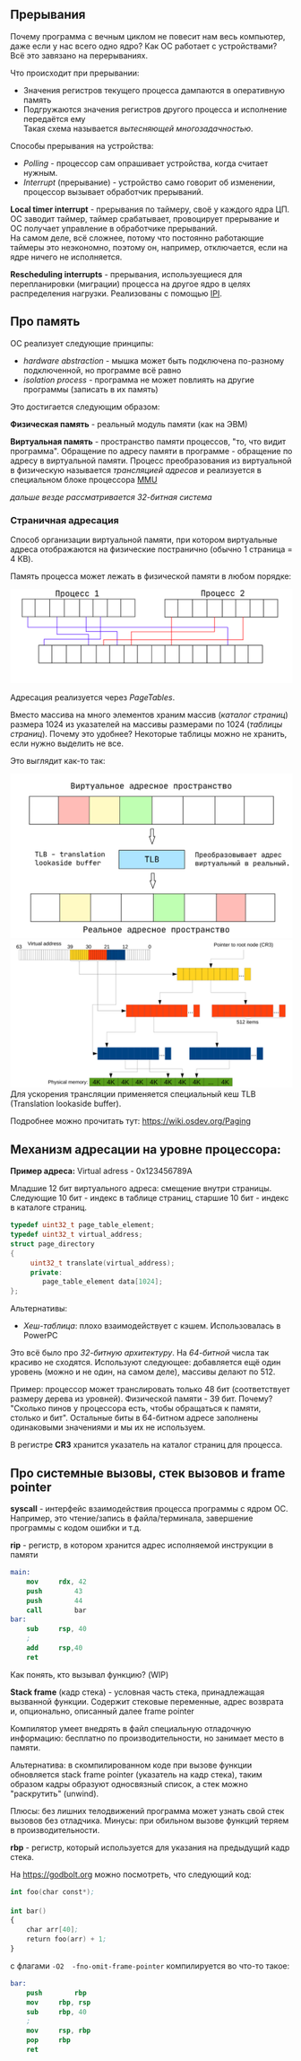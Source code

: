 ## Прерывания

Почему программа с вечным циклом не повесит нам весь компьютер, даже если у нас всего одно ядро? Как ОС работает с устройствами? Всё это завязано на перерываниях.

Что происходит при прерывании: 
- Значения регистров текущего процесса дампаются в оперативную память
- Подгружаются значения регистров другого процесса и исполнение передаётся ему\
Такая схема называется *вытесняющей многозадачностью*.

Способы прерывания на устройства:
- _Polling_ - процессор сам опрашивает устройства, когда считает нужным.
- _Interrupt_ (прерывание) - устройство само говорит об изменении, процессор вызывает обработчик прерываний.

**Local timer interrupt** - прерывания по таймеру, своё у каждого ядра ЦП.
ОС заводит таймер, таймер срабатывает, провоцирует прерывание и ОС получает управление в обработчике прерываний.\
На самом деле, всё сложнее, потому что постоянно работающие таймеры это неэкономно, поэтому он, например, отключается, если на ядре ничего не исполняется.

**Rescheduling interrupts** - прерывания, используещиеся для перепланировки (миграции) процесса на другое ядро в целях распределения нагрузки. Реализованы с помощью [IPI](https://en.wikipedia.org/wiki/Inter-processor_interrupt).


## Про память
ОС реализует следующие принципы:

- _hardware abstraction_ - мышка может быть подключена по-разному подключенной, но программе всё равно
- _isolation process_ - программа не может повлиять на другие программы (записать в их память) 

Это достигается следующим образом:

__Физическая память__ - реальный модуль памяти (как на ЭВМ)

__Виртуальная память__ - пространство памяти процессов, "то, что видит программа". Обращение по адресу памяти в программе - обращение по адресу в виртуальной памяти. 
Процесс преобразования из виртуальной в физическую называется *трансляцией адресов* и реализуется в специальном блоке процессора [MMU](https://en.wikipedia.org/wiki/Memory_management_unit)

*дальше везде рассматривается 32-битная система*
### Страничная адресация
Способ организации виртуальной памяти, при котором виртуальные адреса отображаются на физические постранично (обычно 1 страница = 4 КB).

Память процесса может лежать в физической памяти в любом порядке:

![Memory Disorder](./images/02.15_memory_disorder.png)

Адресация реализуется через _PageTables_.

Вместо массива на много элементов храним массив (_каталог страниц_) размера 1024 из указателей на массивы размерами по 1024 (_таблицы страниц_). Почему это удобнее? Некоторые таблицы можно не хранить, если нужно выделить не все.

Это выглядит как-то так:

![Page Table](./images/02.15_page_table.png)
![Page Table](./images/02.15_page_tables.png)
Для ускорения трансляции применяется специальный кеш TLB (Translation lookaside buffer).

Подробнее можно прочитать тут: https://wiki.osdev.org/Paging

## Механизм адресации на уровне процессора:

**Пример адреса:**
Virtual adress - 0x123456789A

Младшие 12 бит виртуального адреса: смещение внутри страницы. Следующие 10 бит - индекс в таблице страниц, старшие 10 бит - индекс в каталоге страниц.  

```c++
typedef uint32_t page_table_element;
typedef uint32_t virtual_address;
struct page_directory
{
     uint32_t translate(virtual_address);
     private:
     	page_table_element data[1024];
};
```

Альтернативы:

* _Хеш-таблица_: плохо взаимодействует с кэшем. Использовалась в PowerPC

Это всё было про _32-битную архитектуру_. На _64-битной_ числа так красиво не сходятся. Используют следующее: добавляется ещё один уровень (можно и не один, на самом деле), массивы делают по 512. 

Пример: процессор может транслировать только 48 бит (соответствует размеру дерева из уровней). Физической памяти - 39 бит. Почему? "Сколько пинов у процессора есть, чтобы обращаться к памяти, столько и бит". 
Остальные биты в 64-битном адресе заполнены одинаковыми значениями и мы их не используем.

В регистре **CR3** хранится указатель на каталог страниц для процесса.

## Про системные вызовы, стек вызовов и frame pointer
**syscall** - интерфейс взаимодействия процесса программы с ядром ОС. Например, это чтение/запись в файла/терминала, завершение программы с кодом ошибки и т.д.

**rip** - регистр, в котором хранится адрес исполняемой инструкции в памяти

```nasm
main:
	mov		rdx, 42
	push		43
	push		44
	call		bar
bar:
	sub		rsp, 40
	; 
	add		rsp,40
	ret
```

Как понять, кто вызывал функцию? (WIP)

__Stack frame__ (кадр стека) - условная часть стека, принадлежащая вызванной функции. Содержит стековые переменные, адрес возврата и, опционально, описанный далее frame pointer

Компилятор умеет внедрять в файл специальную отладочную информацию: бесплатно по производительности, но занимает место в памяти.

Альтернатива: в скомпилированном коде при вызове функции обновляется stack frame pointer (указатель на кадр стека), таким образом кадры образуют односвязный список, а стек можно "раскрутить" (unwind).

Плюсы: без лишних телодвижений программа может узнать свой стек вызовов без отладчика. Минусы: при обильном вызове функций теряем в производительности.

**rbp** - регистр, который используется для указания на предыдущий кадр стека.

На https://godbolt.org можно посмотреть, что следующий код:

```nasm
int foo(char const*);

int bar()
{
    char arr[40];
    return foo(arr) + 1;
}
```

с флагами `-O2  -fno-omit-frame-pointer` компилируется во что-то такое:

```nasm
bar:
	push		rbp
	mov		rbp, rsp
	sub		rbp, 40
	;
	mov		rsp, rbp
	pop		rbp
	ret
```
